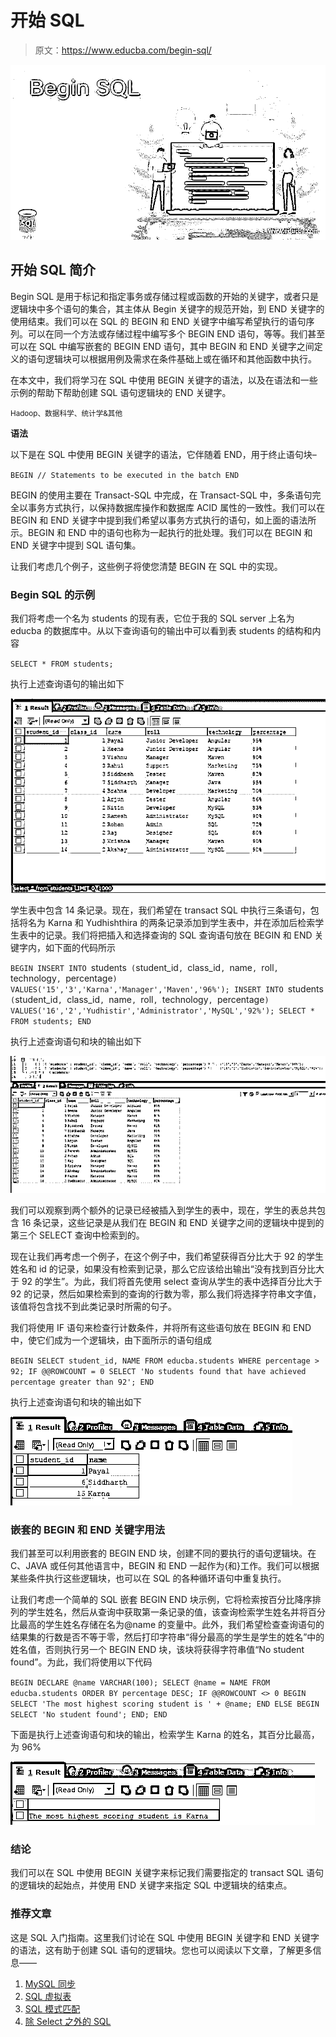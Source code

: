# 开始 SQL

> 原文：<https://www.educba.com/begin-sql/>

![Begin SQL](img/f8fc26ac9606cf5eae440881013c6d9b.png)



## 开始 SQL 简介

Begin SQL 是用于标记和指定事务或存储过程或函数的开始的关键字，或者只是逻辑块中多个语句的集合，其主体从 Begin 关键字的规范开始，到 END 关键字的使用结束。我们可以在 SQL 的 BEGIN 和 END 关键字中编写希望执行的语句序列。可以在同一个方法或存储过程中编写多个 BEGIN END 语句，等等。我们甚至可以在 SQL 中编写嵌套的 BEGIN END 语句，其中 BEGIN 和 END 关键字之间定义的语句逻辑块可以根据用例及需求在条件基础上或在循环和其他函数中执行。

在本文中，我们将学习在 SQL 中使用 BEGIN 关键字的语法，以及在语法和一些示例的帮助下帮助创建 SQL 语句逻辑块的 END 关键字。

<small>Hadoop、数据科学、统计学&其他</small>

**语法**

以下是在 SQL 中使用 BEGIN 关键字的语法，它伴随着 END，用于终止语句块–

`BEGIN
// Statements to be executed in the batch
END`

BEGIN 的使用主要在 Transact-SQL 中完成，在 Transact-SQL 中，多条语句完全以事务方式执行，以保持数据库操作和数据库 ACID 属性的一致性。我们可以在 BEGIN 和 END 关键字中提到我们希望以事务方式执行的语句，如上面的语法所示。BEGIN 和 END 中的语句也称为一起执行的批处理。我们可以在 BEGIN 和 END 关键字中提到 SQL 语句集。

让我们考虑几个例子，这些例子将使您清楚 BEGIN 在 SQL 中的实现。

### Begin SQL 的示例

我们将考虑一个名为 students 的现有表，它位于我的 SQL server 上名为 educba 的数据库中。从以下查询语句的输出中可以看到表 students 的结构和内容

`SELECT * FROM students;`

执行上述查询语句的输出如下

![Begin SQL output 1](img/e9e601c61c7e4b46b00427df9e295045.png)



学生表中包含 14 条记录。现在，我们希望在 transact SQL 中执行三条语句，包括将名为 Karna 和 Yudhishthira 的两条记录添加到学生表中，并在添加后检索学生表中的记录。我们将把插入和选择查询的 SQL 查询语句放在 BEGIN 和 END 关键字内，如下面的代码所示

`BEGIN
INSERT INTO `students` (`student_id`, `class_id`, `name`, `roll`, `technology`, `percentage`) VALUES('15','3','Karna','Manager','Maven','96%');
INSERT INTO `students` (`student_id`, `class_id`, `name`, `roll`, `technology`, `percentage`) VALUES('16','2','Yudhistir','Administrator','MySQL','92%');
SELECT * FROM students;
END`

执行上述查询语句和块的输出如下

![Begin SQL output 2](img/c16835edf7c93557273a4dca6a28b647.png)



我们可以观察到两个额外的记录已经被插入到学生的表中，现在，学生的表总共包含 16 条记录，这些记录是从我们在 BEGIN 和 END 关键字之间的逻辑块中提到的第三个 SELECT 查询中检索到的。

现在让我们再考虑一个例子，在这个例子中，我们希望获得百分比大于 92 的学生姓名和 id 的记录，如果没有检索到记录，那么它应该给出输出“没有找到百分比大于 92 的学生”。为此，我们将首先使用 select 查询从学生的表中选择百分比大于 92 的记录，然后如果检索到的查询的行数为零，那么我们将选择字符串文字值，该值将包含找不到此类记录时所需的句子。

我们将使用 IF 语句来检查行计数条件，并将所有这些语句放在 BEGIN 和 END 中，使它们成为一个逻辑块，由下面所示的语句组成

`BEGIN
SELECT
student_id,
NAME
FROM
educba.students
WHERE
percentage > 92;
IF @@ROWCOUNT = 0
SELECT 'No students found that have achieved percentage greater than 92';
END`

执行上述查询语句和块的输出如下

![Begin SQL output 3](img/729cff404a3e11d146b468a35e10b09d.png)



### 嵌套的 BEGIN 和 END 关键字用法

我们甚至可以利用嵌套的 BEGIN END 块，创建不同的要执行的语句逻辑块。在 C、JAVA 或任何其他语言中，BEGIN 和 END 一起作为{和}工作。我们可以根据某些条件执行这些逻辑块，也可以在 SQL 的各种循环语句中重复执行。

让我们考虑一个简单的 SQL 嵌套 BEGIN END 块示例，它将检索按百分比降序排列的学生姓名，然后从查询中获取第一条记录的值，该查询检索学生姓名并将百分比最高的学生姓名存储在名为@name 的变量中。此外，我们希望检查查询语句的结果集的行数是否不等于零，然后打印字符串“得分最高的学生是学生的姓名”中的姓名值，否则执行另一个 BEGIN END 块，该块将获得字符串值“No student found”。为此，我们将使用以下代码

`BEGIN
DECLARE @name VARCHAR(100);
SELECT
@name = NAME
FROM
educba.students
ORDER BY
percentage DESC;
IF @@ROWCOUNT <> 0
BEGIN
SELECT 'The most highest scoring student is ' + @name;
END
ELSE
BEGIN
SELECT 'No student found';
END;
END`

下面是执行上述查询语句和块的输出，检索学生 Karna 的姓名，其百分比最高，为 96%

![output 4](img/ccbc0c1d97c48460313188befccb454f.png)



### 结论

我们可以在 SQL 中使用 BEGIN 关键字来标记我们需要指定的 transact SQL 语句的逻辑块的起始点，并使用 END 关键字来指定 SQL 中逻辑块的结束点。

### 推荐文章

这是 SQL 入门指南。这里我们讨论在 SQL 中使用 BEGIN 关键字和 END 关键字的语法，这有助于创建 SQL 语句的逻辑块。您也可以阅读以下文章，了解更多信息——

1.  [MySQL 同步](https://www.educba.com/mysql-sync/)
2.  [SQL 虚拟表](https://www.educba.com/sql-virtual-table/)
3.  [SQL 模式匹配](https://www.educba.com/sql-pattern-matching/)
4.  [除 Select 之外的 SQL](https://www.educba.com/sql-except-select/)






